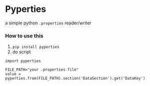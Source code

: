 # Pyperties

a simple python `.properties` reader/writer

### How to use this
1. `pip install pyperties` 
2. do script
```shell
import pyperties

FILE_PATH="your .properties file"
value = pyperties.from(FILE_PATH).section('DataSection').get('DataKey')

```
